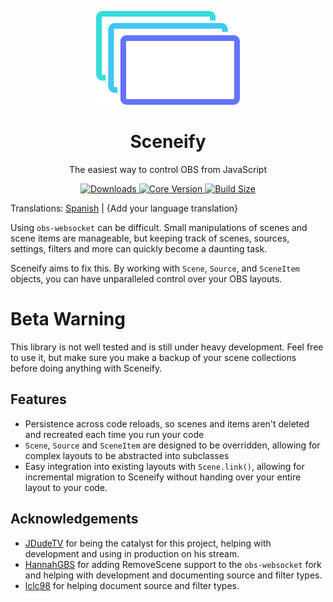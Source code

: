 <p align="center">
   <img src="website/static/img/logo.svg" alt="Sceneify logo" height="150"/>
</p>

<h1 align="center">Sceneify</h1>
<p align="center">The easiest way to control OBS from JavaScript</p>

<p align="center">
<a href="https://www.npmjs.com/package/@sceneify/core">
   <img src="https://img.shields.io/npm/dt/@sceneify/core/beta?colorB=blue&colorA=black&style=flat-square" alt="Downloads">
</a>
<a href="https://www.npmjs.com/package/@sceneify/core">
   <img src="https://img.shields.io/npm/v/@sceneify/core/beta?colorB=blue&colorA=black&style=flat-square" alt="Core Version">
</a>
<a href="https://bundlephobia.com/result?p=@sceneify/core">
   <img src="https://img.shields.io/bundlephobia/min/@sceneify/core?style=flat-square&colorA=black&colorB=blue" alt="Build Size">
</a>
</p>

Translations: [Spanish](translations/README_es.md) | {Add your language translation}

Using `obs-websocket` can be difficult. Small manipulations of scenes and scene items are manageable, but keeping track of scenes, sources, settings, filters and more can quickly become a daunting task.

Sceneify aims to fix this. By working with `Scene`, `Source`, and `SceneItem` objects, you can have unparalleled control over your OBS layouts.

# Beta Warning

This library is not well tested and is still under heavy development. Feel free to use it, but make sure you make a backup of your scene collections before doing anything with Sceneify.

## Features

- Persistence across code reloads, so scenes and items aren't deleted and recreated each time you run your code
- `Scene`, `Source` and `SceneItem` are designed to be overridden, allowing for complex layouts to be abstracted into subclasses
- Easy integration into existing layouts with `Scene.link()`, allowing for incremental migration to Sceneify without handing over your entire layout to your code.

## Acknowledgements

- [JDudeTV](https://twitch.tv/jdudetv) for being the catalyst for this project, helping with development and using in production on his stream.
- [HannahGBS](https://twitter.com/hannah_gbs) for adding RemoveScene support to the `obs-websocket` fork and helping with development and documenting source and filter types.
- [lclc98](https://github.com/lclc98) for helping document source and filter types.
